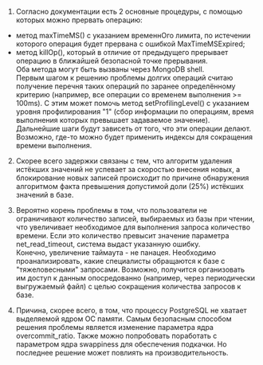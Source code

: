 1. Согласно документации есть 2 основные процедуры, с помощью которых можно прервать операцию:   
- метод maxTimeMS() с указанием временнОго лимита, по истечении которого операция будет прервана с ошибкой MaxTimeMSExpired;
- метод killOp(), который в отличие от предыдущего прерывает операцию в ближайшей безопасной точке прерывания.   
Оба метода могут быть вызваны через MongoDB shell.  
Первым шагом к решению проблемы долгих операций считаю получение перечня таких операций по заранее определённому критерию (например, все операции со временем выполнения >= 100ms). С этим может помочь метод setProfilingLevel() с указанием уровня профилирования "1" (сбор информации по операциям, время выполнения которых превышает задаваемое значение). Дальнейшие шаги будут зависеть от того, что эти операции делают. Возможно, где-то можно будет применить индексы для сокращения времени выполнения.

2. Скорее всего задержки связаны с тем, что алгоритм удаления истёкших значений не успевает за скоростью внесения новых, а блокирование новых записей происходит по причине обнаружения алгоритмом факта превышения допустимой доли (25%) истёкших значений в базе.

3. Вероятно корень проблемы в том, что пользователи не ограничивают количество записей, выбираемых из базы при чтении, что увеличивает необходимое для выполнения запроса количество времени. Если это количество превысит значение параметра net_read_timeout, система выдаст указанную ошибку.   
Конечно, увеличение таймаута - не панацея. Необходимо проанализировать, какие специалисты обращаются к базе с "тяжеловесными" запросами. Возможно, получится организовать им доступ к данным опосредованно (например, через периодически выгружаемый файл) с целью сокращения количества запросов к базе.

4. Причина, скорее всего, в том, что процессу PostgreSQL не хватает выделяемой ядром ОС памяти. Самым безопасным способом решения проблемы является изменение параметра ядра
overcommit_ratio. Также можно попробовать поработать с параметром ядра swappiness для обеспечения подкачки. Но последнее решение может повлиять на производительность.
